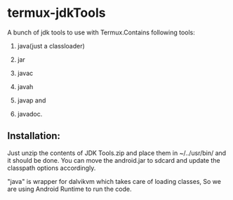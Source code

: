 # termux-jdkTools
A bunch of jdk tools to use with Termux.Contains following tools:
1. java(just a classloader)

2. jar

3. javac

4. javah

5. javap and

6. javadoc. 
<H2>Installation: </H2>
Just unzip the contents of JDK Tools.zip and place them in 
~/../usr/bin/ and it should be done. You can move the android.jar to sdcard
and update the classpath options accordingly.

"java" is wrapper for dalvikvm which takes care of loading classes, So we are using Android Runtime to
run the code. 
